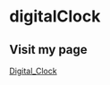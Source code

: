 # digitalClock
<h2>Visit my page</h2>
<a href="https://amritrv2604.github.io/digitalClock/">Digital_Clock</a>
